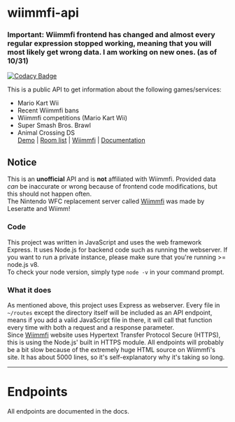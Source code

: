 # wiimmfi-api

### Important: Wiimmfi frontend has changed and almost every regular expression stopped working, meaning that you will most likely get wrong data. I am working on new ones. (as of 10/31)

[![Codacy Badge](https://api.codacy.com/project/badge/Grade/9ee46ec893de4624b946b9bf712d6171)](https://app.codacy.com/app/y21/wiimmfi-api?utm_source=github.com&utm_medium=referral&utm_content=y21/wiimmfi-api&utm_campaign=badger)

This is a public API to get information about the following games/services:
- Mario Kart Wii
- Recent Wiimmfi bans
- Wiimmfi competitions (Mario Kart Wii)
- Super Smash Bros. Brawl
- Animal Crossing DS<br/>
<a href="https://wiimmfi.glitch.me/">Demo</a> | <a href="https://wiimmfi.de/mkw/list">Room list</a> | <a href="https://wiimmfi.de">Wiimmfi</a> | <a href="https://y21.github.io/wiimmfi-api">Documentation</a>

## Notice
This is an **unofficial** API and is **not** affiliated with Wiimmfi. Provided data *can* be inaccurate or wrong because of frontend code modifications, but this should not happen often.<br/>
The Nintendo WFC replacement server called <a href="https://wiimmfi.de/">Wiimmfi</a> was made by Leseratte and Wiimm! 

### Code
This project was written in JavaScript and uses the web framework Express. It uses Node.js for backend code such as running the webserver.
If you want to run a private instance, please make sure that you're running >= node.js v8.<br/>
To check your node version, simply type `node -v` in your command prompt.

### What it does
As mentioned above, this project uses Express as webserver. Every file in `~/routes` except the directory itself will be included as an API endpoint, means if you add a valid JavaScript file in there, it will call that function every time with both a request and a response parameter.<br/>
Since <a href="https://wiimmfi.de/">Wiimmfi</a> website uses Hypertext Transfer Protocol Secure (HTTPS), this is using the Node.js' built in HTTPS module. 
All endpoints will probably be a bit slow because of the extremely huge HTML source on Wiimmfi's site. It has about 5000 lines, so it's self-explanatory why it's taking so long.

------
# Endpoints

All endpoints are documented in the docs. 
